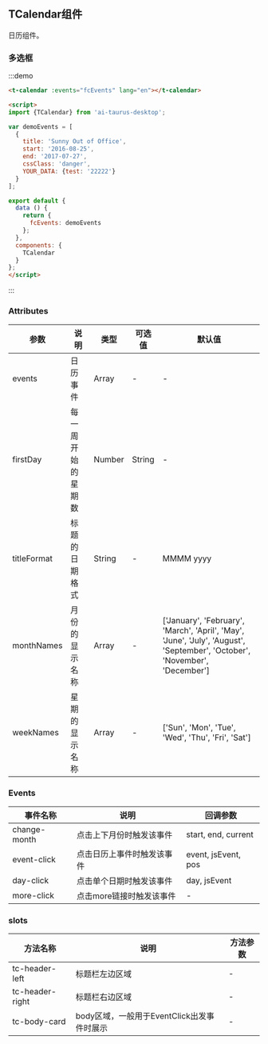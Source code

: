 <script>
import {TCalendar} from 'ai-taurus-desktop';

var demoEvents = [
  {
    title: 'Sunny Out of Office',
    start: '2016-08-25',
    end: '2017-07-27',
    cssClass: 'danger',
    YOUR_DATA: {test: '22222'}
  }
];

export default {
  data () {
    return {
      fcEvents: demoEvents
    };
  },
  components: {
    TCalendar
  }
};
</script>
<style>
  .comp-full-calendar {
    padding: 20px;
    background: #fff;
    max-width: 960px;
    margin: 0 auto;
  }
  .comp-full-calendar ul, .comp-full-calendar p {
    margin: 0;
    padding: 0;
    font-size: 14px;
  }
  .full-calendar-body {
      margin-top: 20px;
    }
    .full-calendar-body .weeks {
      display: flex;
      border-top: 1px solid #e0e0e0;
      border-bottom: 1px solid #e0e0e0;
      border-left: 1px solid #e0e0e0;
    }
    .full-calendar-body .weeks .week {
      flex: 1;
      text-align: center;
      border-right: 1px solid #e0e0e0;
    }
    .full-calendar-body .dates {
      position: relative;
    }
    .full-calendar-body .dates .week-row {
      border-left: 1px solid #e0e0e0;
      display: flex;
    }
    .full-calendar-body .dates .week-row .day-cell {
      flex: 1;
      min-height: 100px;
      padding: 4px;
      border-right: 1px solid #e0e0e0;
      border-bottom: 1px solid #e0e0e0;
    }
    .full-calendar-body .dates .week-row .day-cell .day-number {
      text-align: right;
    }
    .full-calendar-body .dates .week-row .day-cell.today {
      background-color: #fcf8e3;
    }
    .full-calendar-body .dates .week-row .day-cell.not-cur-month .day-number {
      color: rgba(0, 0, 0, 0.24);
    }
    .full-calendar-body .dates .dates-events {
      position: absolute;
      top: 0;
      left: 0;
      z-index: 1;
      width: 100%;
    }
    .full-calendar-body .dates .dates-events .events-week {
      display: flex;
    }
    .full-calendar-body .dates .dates-events .events-week .events-day {
      cursor: pointer;
      flex: 1;
      min-height: 109px;
      overflow: hidden;
      text-overflow: ellipsis;
    }
    .full-calendar-body .dates .dates-events .events-week .events-day .day-number {
      text-align: right;
      padding: 4px 5px 4px 4px;
      opacity: 0;
    }
    .full-calendar-body .dates .dates-events .events-week .events-day.not-cur-month .day-number {
      color: rgba(0, 0, 0, 0.24);
    }
    .full-calendar-body .dates .dates-events .events-week .events-day .event-box .event-item {
      cursor: pointer;
      font-size: 12px;
      background-color: #C7E6FD;
      margin-bottom: 2px;
      color: rgba(0, 0, 0, 0.87);
      padding: 0 0 0 4px;
      height: 18px;
      line-height: 18px;
      white-space: nowrap;
      overflow: hidden;
      text-overflow: ellipsis;
    }
    .full-calendar-body .dates .dates-events .events-week .events-day .event-box .event-item.is-start {
      margin-left: 4px;
    }
    .full-calendar-body .dates .dates-events .events-week .events-day .event-box .event-item.is-end {
      margin-right: 4px;
    }
    .full-calendar-body .dates .dates-events .events-week .events-day .event-box .event-item.is-opacity {
      opacity: 0;
    }
    .full-calendar-body .dates .dates-events .events-week .events-day .event-box .more-link {
      cursor: pointer;
      padding-left: 8px;
      padding-right: 2px;
      color: rgba(0, 0, 0, 0.38);
      font-size: 14px;
    }
    .full-calendar-body .dates .more-events {
      position: absolute;
      width: 150px;
      z-index: 2;
      border: 1px solid #eee;
      box-shadow: 0 2px 6px rgba(0, 0, 0, 0.15);
    }
    .full-calendar-body .dates .more-events .more-header {
      background-color: #eee;
      padding: 5px;
      display: flex;
      align-items: center;
      font-size: 14px;
    }
    .full-calendar-body .dates .more-events .more-header .title {
      flex: 1;
    }
    .full-calendar-body .dates .more-events .more-header .close {
      margin-right: 2px;
      cursor: pointer;
      font-size: 16px;
    }
    .full-calendar-body .dates .more-events .more-body {
      height: 140px;
      overflow: hidden;
    }
    .full-calendar-body .dates .more-events .more-body .body-list {
      height: 120px;
      padding: 5px;
      overflow: auto;
      background-color: #fff;
    }
    .full-calendar-body .dates .more-events .more-body .body-list .body-item {
      cursor: pointer;
      font-size: 12px;
      background-color: #C7E6FD;
      margin-bottom: 2px;
      color: rgba(0, 0, 0, 0.87);
      padding: 0 0 0 4px;
      height: 18px;
      line-height: 18px;
      white-space: nowrap;
      overflow: hidden;
      text-overflow: ellipsis;
    }
    .full-calendar-header {
      display: flex;
      align-items: center;
    }
    .full-calendar-header .header-left, .full-calendar-header .header-right {
        flex: 1;
    }
    .full-calendar-header .header-center {
        flex: 3;
        text-align: center;
    }
    .full-calendar-header .header-center .title {
          margin: 0 10px;
    }
    .full-calendar-header .header-center .prev-month, .full-calendar-header .header-center .next-month {
          cursor: pointer;
    }
</style>

## TCalendar组件

日历组件。

### 多选框

:::demo

```html
<t-calendar :events="fcEvents" lang="en"></t-calendar>

<script>
import {TCalendar} from 'ai-taurus-desktop';

var demoEvents = [
  {
    title: 'Sunny Out of Office',
    start: '2016-08-25',
    end: '2017-07-27',
    cssClass: 'danger',
    YOUR_DATA: {test: '22222'}
  }
];

export default {
  data () {
    return {
      fcEvents: demoEvents
    };
  },
  components: {
    TCalendar
  }
};
</script>
```
:::

### Attributes

| 参数 | 说明 | 类型 | 可选值 | 默认值 |
| ---- | ---- | ---- | ---- | ---- |
| events | 日历事件 | Array | -| - |
| firstDay | 每一周开始的星期数 | Number | String | - | 0 |
| titleFormat | 标题的日期格式 | String | - | MMMM yyyy |
| monthNames | 月份的显示名称 | Array | - | ['January', 'February', 'March', 'April', 'May', 'June', 'July', 'August', 'September', 'October', 'November', 'December'] |
| weekNames | 星期的显示名称 | Array | - | ['Sun', 'Mon', 'Tue', 'Wed', 'Thu', 'Fri', 'Sat'] |

### Events

| 事件名称 | 说明 | 回调参数 |
| --- | --- | --- |
| change-month | 点击上下月份时触发该事件 | start, end, current |
| event-click | 点击日历上事件时触发该事件 | event, jsEvent, pos |
| day-click | 点击单个日期时触发该事件 | day, jsEvent |
| more-click | 点击more链接时触发该事件 | - |

### slots

| 方法名称 | 说明 | 方法参数 |
| ------- | ---- | ------- |
| tc-header-left | 标题栏左边区域 | - |
| tc-header-right | 标题栏右边区域 | - |
| tc-body-card | body区域，一般用于EventClick出发事件时展示 | - |
